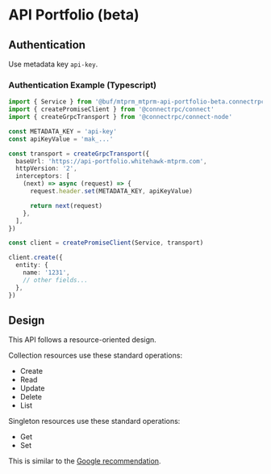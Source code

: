 # API Portfolio (beta)

## Authentication

Use metadata key `api-key`.

### Authentication Example (Typescript)

```ts
import { Service } from '@buf/mtprm_mtprm-api-portfolio-beta.connectrpc_es/mtprm/api/portfolio/beta/resources/entities/v1/service_connect'
import { createPromiseClient } from '@connectrpc/connect'
import { createGrpcTransport } from '@connectrpc/connect-node'

const METADATA_KEY = 'api-key'
const apiKeyValue = 'mak_...'

const transport = createGrpcTransport({
  baseUrl: 'https://api-portfolio.whitehawk-mtprm.com',
  httpVersion: '2',
  interceptors: [
    (next) => async (request) => {
      request.header.set(METADATA_KEY, apiKeyValue)

      return next(request)
    },
  ],
})

const client = createPromiseClient(Service, transport)

client.create({
  entity: {
    name: '1231',
    // other fields...
  },
})
```

## Design

This API follows a resource-oriented design.

Collection resources use these standard operations:

- Create
- Read
- Update
- Delete
- List

Singleton resources use these standard operations:

- Get
- Set

This is similar to the [Google recommendation](https://cloud.google.com/apis/design/resources).
